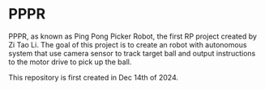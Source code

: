 # PPPR
PPPR, as known as Ping Pong Picker Robot, the first RP project created by Zi Tao Li. The goal of this project is to create an robot with autonomous system that use camera sensor to track target ball and output instructions to the motor drive to pick up the ball.

This repository is first created in Dec 14th of 2024.
